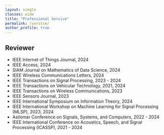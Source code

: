 ```yaml
---
layout: single
classes: wide
title: "Professional Service"
permalink: /service/
author_profile: true
---
```


## Reviewer

- IEEE Internet of Things Journal, 2024
- IEEE Access, 2024
- SIAM Journal on Mathematics of Data Science, 2024
- IEEE Wireless Communications Letters, 2024
- IEEE Transactions on Signal Processing, 2023 - 2024
- IEEE Transactions on Vehicular Technology, 2021, 2024
- IEEE Transactions on Wireless Communications, 2023
- IEEE Sensors Journal, 2023
- IEEE International Symposium on Information Theory, 2024
- IEEE International Workshop on Machine Learning for Signal Processing (MLSP), 2023, 2024
- Asilomar Conference on Signals, Systems, and Computers, 2022 - 2024
- IEEE International Conference on Acoustics, Speech, and Signal Processing
(ICASSP), 2021 - 2024